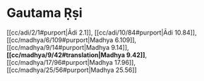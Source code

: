 # Gautama Ṛṣi

[[cc/adi/2/1#purport|Ādi 2.1]], [[cc/adi/10/84#purport|Ādi 10.84]], [[cc/madhya/6/109#purport|Madhya 6.109]], [[cc/madhya/9/14#purport|Madhya 9.14]], **[[cc/madhya/9/42#translation|Madhya 9.42]]**, [[cc/madhya/17/96#purport|Madhya 17.96]], [[cc/madhya/25/56#purport|Madhya 25.56]]

